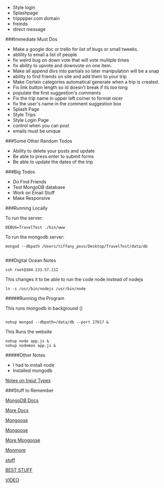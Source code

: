 * Style login
* Splashpage
* tripppper.com domain
* freinds
* direct message



###Immediate Must Dos

* Make a google doc or trello for list of bugs or small tweeks.
* ablility to email a list of people
* fix weird bug on down vote that will vote mulitple times
* fix ability to upvote and downvote on one item.
* Make all append divs into partials so later manipulation will be a snap
* ability to find friends on site and add them to your trip
* Make Certain categories automatical generate when a trip is created.
* Fix link button length so id doesn't break if its too long
* populate the first suggestion's comments
* Fix the trip name in upper left corner to format nicer
* fix the user's name in the comment suggestion box
* Splash Page
* Style Trips
* Style Login Page
* control when you can post
* emails must be unique




###Some Other Random Todos

* Ability to delete  your posts and update
* Be able to press enter to submit forms
* Be able to update the dates of the trip

###Big Todos


* Do Find Friends
* Test MongoDB database
* Work on Email Stuff
* Make Responsive

###Running Locally

To run the server:

```
DEBUG=TravelTest ./bin/www

```

To run the mongodb server:

```
mongod --dbpath /Users/tiffany_poss/Desktop/TravelTest/data/db


```


###Digital Ocean Notes

```
ssh root@104.131.57.112

```

This changes it to be able to run the code node instead of nodejs


```
ln -s /usr/bin/nodejs /usr/bin/node

```

#####Running the Program

This runs mongodb in background ()

```

nohup mongod --dbpath=/data/db --port 27017 &

```

This Runs the website

```
nohup node app.js &
nohup nodemon app.js &

```

#####Other Notes

* I had to install node
* Installed mongodb

[Notes on Input Types](http://www.w3schools.com/html/html_form_input_types.asp)



###Stuff to Remember


[MongoDB Docs](http://docs.mongodb.org/manual/core/crud-introduction/)

[More Docs](http://docs.mongodb.org/manual/reference/glossary/#term-collection)

[Mongoose](http://mongoosejs.com/docs/index.html)

[Mongoose](http://mongoosejs.com/docs/guide.html)

[More Mongoose](http://mongoosejs.com/docs/index.html)

[Monmore](http://mongoosejs.com/docs/guide.html)

[stuff](https://github.com/Automattic/mongoose)

[BEST STUFF](http://adrianmejia.com/blog/2014/10/01/creating-a-restful-api-tutorial-with-nodejs-and-mongodb/)

[VIDEO](https://www.youtube.com/watch?v=5e1NEdfs4is)